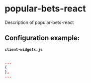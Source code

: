# popular-bets-react

Description of popular-bets-react

## Configuration example:

__`client-widgets.js`__

```json

...
{
},
...

```
